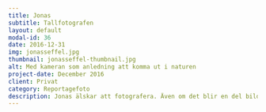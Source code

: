 ```yaml
---
title: Jonas
subtitle: Tallfotografen
layout: default
modal-id: 36
date: 2016-12-31
img: jonasseffel.jpg
thumbnail: jonasseffel-thumbnail.jpg
alt: Med kameran som anledning att komma ut i naturen
project-date: December 2016
client: Privat
category: Reportagefoto
description: Jonas älskar att fotografera. Även om det blir en del bilder på familjen så är det som landskapsfotograf han identifierar sig. Sedan 2004 har han försökt fånga naturen enligt konstens alla regler. För naturbilder ska se ut på ett visst sätt. En välkomponerad landskapsbild är ett pussel av gyllene snitt, C- och S-kurvor med mera som man ibland lyckas få att samspela i en och samma bild. <br><br>Med åren har naturbildens grammatik börjat kännas tråkig och förutsägbar, det blir "på med vidvinkelobjektivet, in med något skit i förgrunden och kör på.” För att komplettera och variera har han därför snöat in på att fota tallar. Och då är det inte de raka och ståtliga tallarna han gillar utan de knotiga och skeva. De skrangliga individerna har karaktär och växer längs kusten till Vänern där han gärna vistas. <br><br>Fotograferingen för Jonas handlar mycket om att just vara i naturen. Det skulle lika gärna kunna ha handlat om jakt eller något annat som gav honom en anledning att komma ut. Främst åker han till Segerstads skärgård och Bonäs udde. <br><br>Vad han saknar i kameraväskan, förutom de fotoprylar han motvilligt erkänner att han ständigt har ögonen öppna för, är en båt som kan föra honom iland på öar med potential till bra bilder.
---
```

